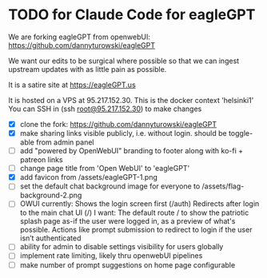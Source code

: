 # TODO for Claude Code for eagleGPT

We are forking eagleGPT from openwebUI: https://github.com/dannyturowski/eagleGPT

We want our edits to be surgical where possible so that we can ingest upstream updates with as little pain as possible.

It is a satire site at https://eagleGPT.us

It is hosted on a VPS at 95.217.152.30. This is the docker context 'helsinki1'
You can SSH in (ssh root@95.217.152.30) to make changes

- [x] clone the fork: https://github.com/dannyturowski/eagleGPT
- [x] make sharing links visible publicly, i.e. without login. should be toggle-able from admin panel
- [ ] add "powered by OpenWebUI" branding to footer along with ko-fi + patreon links
- [ ] change page title from 'Open WebUI' to 'eagleGPT'
- [x] add favicon from /assets/eagleGPT-1.png
- [ ] set the default chat background image for everyone to /assets/flag-background-2.png
- [ ] OWUI currently:
		Shows the login screen first (/auth)
		Redirects after login to the main chat UI (/)
		I want: The default route / to show the patriotic splash page as-if the user were logged in, as a preview of what's possible.
		Actions like prompt submission to redirect to login if the user isn’t authenticated
- [ ] ability for admin to disable settings visibility for users globally
- [ ] implement rate limiting, likely thru openwebUI pipelines
- [ ] make number of prompt suggestions on home page configurable 